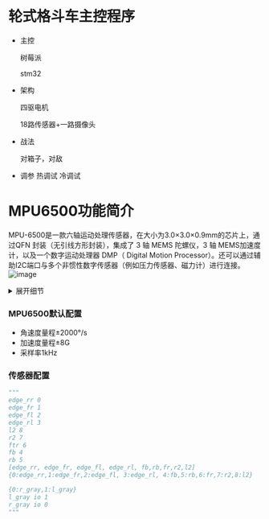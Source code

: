 # 轮式格斗车主控程序

- 主控

  树莓派

  stm32

- 架构

  四驱电机

  18路传感器+一路摄像头

- 战法

  对箱子，对敌

- 调参
  热调试
  冷调试

# MPU6500功能简介

MPU-6500是一款六轴运动处理传感器，在大小为3.0×3.0×0.9mm的芯片上，通过QFN 封装（无引线方形封装），集成了 3 轴 MEMS 陀螺仪，3 轴
MEMS加速度计，以及一个数字运动处理器 DMP（ Digital Motion Processor）。还可以通过辅助I2C端口与多个非惯性数字传感器（例如压力传感器、磁力计）进行连接。
![image](https://user-images.githubusercontent.com/88489697/213609141-13c99d10-06c6-4a6a-a45a-e8c5e3e89ee5.png)

<details>
<summary>展开细节</summary>
<pre><code>

## 1.陀螺仪功能

MPU-6500中的三轴MEMS陀螺仪具有广泛的特性：
<details>
<summary>功能详情</summary>
<pre><code>
- 数字输出X、Y和Z轴角速度传感器(陀螺仪)，其用户可编程全量程为±250，±500，±1000和±2000°/秒，使用16位ADC采集数据。
- 数字可编程低通滤波器
- 陀螺仪工作电流：3.2mA
- 工厂校准灵敏度标度因子
- 自测试
</code></pre>
</details>

## 2.加速度计功能

MPU-6500中的三轴MEMS加速度计具有广泛的功能：
<details>
<summary>功能详情</summary>
<pre><code>
- 数字输出X-，Y-，Z轴加速度计，可编程全量程为±2g，±4g，+8g和±16g，使用16位ADC采集数据。
- 加速度计正常工作电流：450 uA
- 低功率加速度计模式电流：0.98Hz为6.37uA，31.25Hz为17.75uA
- 用户可编程中断
- 用于应用程序处理器低功耗操作的唤醒运动中断
- 自测
</code></pre>
</details>

## 3.附加功能

MPU-6500包括下列附加功能：
<details>
<summary>功能详情</summary>
<pre><code>
- 从外部传感器(例如磁强计)读取数据的辅助IIC总线
- 3.4mA工作电流当所有6轴都都工作时
- VDD电源电压范围为1.8~3.3V±5%
- VDDIO基准电压1.8~3.3V±5%提供至辅助IIC设备
- 芯片大小：3x3x0.9mm
- 加速度计和陀螺仪之间的最小交叉轴灵敏度
- 512字节FIFO缓冲器，使应用程序处理器能够读取突发数据。
- 数字输出温度传感器
- 陀螺仪、加速度计和温度传感器可编程数字滤波器
- 400 KHzIIC用于与所有寄存器通信
- 1 MHz SPI串行接口用于与所有寄存器通信
- 20 MHz SPL串行接口用于读取传感器和中断寄存器（提高读取速度）。
- MEMS结构在硅片级密封和键合
- 符合RoHS和绿色标准
</code></pre>
</details>

## 4.运动处理

<details>
<summary>功能详情</summary>
<pre><code>
- 内部数字运动处理(DMP)引擎支持高级运动处理和低功耗功能，例如使用可编程中断的姿态识别。
- 除角速度外，该设备还可以选择输出角度。
- 低功率计步器功能允许主机处理器在DMP保持步数计数的同时进入睡眠状态。
</code></pre>
</details>
</code></pre>
</details>

### MPU6500默认配置

- 角速度量程±2000°/s
- 加速度量程±8G
- 采样率1kHz

### 传感器配置

```python
"""
edge_rr 0
edge_fr 1
edge_fl 2
edge_rl 3
l2 8
r2 7
ftr 6
fb 4
rb 5
[edge_rr, edge_fr, edge_fl, edge_rl, fb,rb,fr,r2,l2]
{0:edge_rr,1:edge_fr,2:edge_fl, 3:edge_rl, 4:fb,5:rb,6:fr,7:r2,8:l2}

{0:r_gray,1:l_gray}
l_gray io 1
r_gray io 0
"""
```

